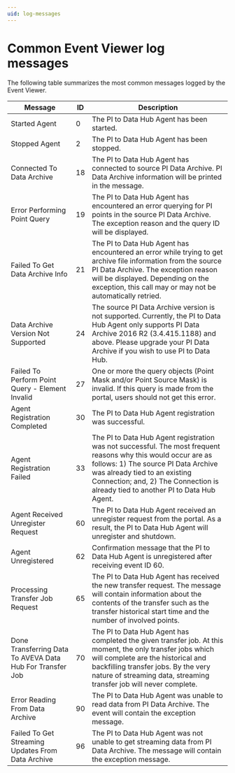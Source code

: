 ```yaml
---
uid: log-messages
---
```


# Common Event Viewer log messages

The following table summarizes the most common messages logged by the Event Viewer.

Message | ID   | Description
---------|----------|---------
 Started Agent | 0 | The PI to Data Hub Agent has been started.
 Stopped Agent | 2 | The PI to Data Hub Agent has been stopped.
 Connected To Data Archive | 18 | The PI to Data Hub Agent has connected to source PI Data Archive. PI Data Archive information will be printed in the message.
 Error Performing Point Query | 19 | The PI to Data Hub Agent has encountered an error querying for PI points in the source PI Data Archive. The exception reason and the query ID will be displayed.
Failed To Get Data Archive Info | 21 | The PI to Data Hub Agent has encountered an error while trying to get archive file information from the source PI Data Archive. The exception reason will be displayed. Depending on the exception, this call may or may not be automatically retried.
Data Archive Version Not Supported | 24 | The source PI Data Archive version is not supported. Currently, the PI to Data Hub Agent only supports PI Data Archive 2016 R2 (3.4.415.1188) and above. Please upgrade your PI Data Archive if you wish to use PI to Data Hub.
Failed To Perform Point Query - Element Invalid | 27 | One or more the query objects (Point Mask and/or Point Source Mask) is invalid. If this query is made from the portal, users should not get this error.
Agent Registration Completed | 30 | The PI to Data Hub Agent registration was successful.
Agent Registration Failed | 33 | The PI to Data Hub Agent registration was not successful. The most frequent reasons why this would occur are as follows: 1) The source PI Data Archive was already tied to an existing Connection; and, 2) 	The Connection is already tied to another PI to Data Hub Agent.
Agent Received Unregister Request | 60 | The PI to Data Hub Agent received an unregister request from the portal. As a result, the PI to Data Hub Agent will unregister and shutdown.
Agent Unregistered | 62 | Confirmation message that the PI to Data Hub Agent is unregistered after receiving event ID 60.
Processing Transfer Job Request | 65 | The PI to Data Hub Agent has received the new transfer request. The message will contain information about the contents of the transfer such as the transfer historical start time and the number of involved points.
Done Transferring Data To AVEVA Data Hub For Transfer Job | 70 | The PI to Data Hub Agent has completed the given transfer job. At this moment, the only transfer jobs which will complete are the historical and backfilling transfer jobs. By the very nature of streaming data, streaming transfer job will never complete.
Error Reading From Data Archive | 90 | The PI to Data Hub Agent was unable to read data from PI Data Archive. The event will contain the exception message.
Failed To Get Streaming Updates From Data Archive | 96 | The PI to Data Hub Agent was not unable to get streaming data from PI Data Archive. The message will contain the exception message.

